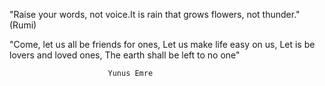 "Raise your words, not voice.It is rain that grows flowers, not thunder." (Rumi)



"Come, let us all be friends for ones,
Let us make life easy on us,
Let is be lovers and loved ones,
The earth shall be left to no one"

                          Yunus Emre

